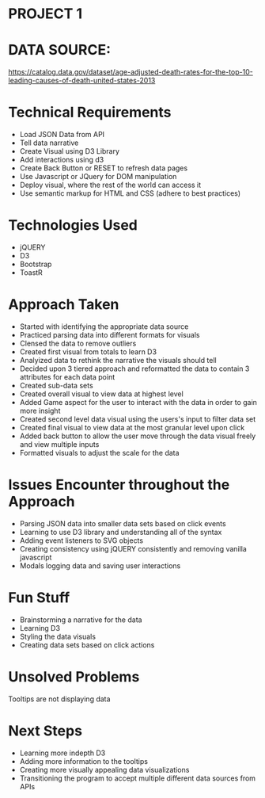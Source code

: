 # PROJECT 1
# DATA SOURCE:
https://catalog.data.gov/dataset/age-adjusted-death-rates-for-the-top-10-leading-causes-of-death-united-states-2013

# Technical Requirements
- Load JSON Data from API
- Tell data narrative 
- Create Visual using D3 Library
- Add interactions using d3
- Create Back Button or RESET to refresh data pages
- Use Javascript or JQuery for DOM manipulation
- Deploy visual, where the rest of the world can access it
- Use semantic markup for HTML and CSS (adhere to best practices)

# Technologies Used
- jQUERY
- D3
- Bootstrap
- ToastR

# Approach Taken
- Started with identifying the appropriate data source
- Practiced parsing data into different formats for visuals
- Clensed the data to remove outliers
- Created first visual from totals to learn D3
- Analyized data to rethink the narrative the visuals should tell
- Decided upon 3 tiered approach and reformatted the data to contain 3 attributes for each data point
- Created sub-data sets
- Created overall visual to view data at highest level
- Added Game aspect for the user to interact with the data in order to gain more insight
- Created second level data visual using the users's input to filter data set
- Created final visual to view data at the most granular level upon click
- Added back button to allow the user move through the data visual freely and view multiple inputs
- Formatted visuals to adjust the scale for the data

# Issues Encounter throughout the Approach
- Parsing JSON data into smaller data sets based on click events
- Learning to use D3 library and understanding all of the syntax
- Adding event listeners to SVG objects
- Creating consistency using jQUERY consistently and removing vanilla javascript
- Modals logging data and saving user interactions 

# Fun Stuff
- Brainstorming a narrative for the data
- Learning D3
- Styling the data visuals
- Creating data sets based on click actions


# Unsolved Problems
Tooltips are not displaying data

# Next Steps
- Learning more indepth D3
- Adding more information to the tooltips
- Creating more visually appealing data visualizations
- Transitioning the program to accept multiple different data sources from APIs